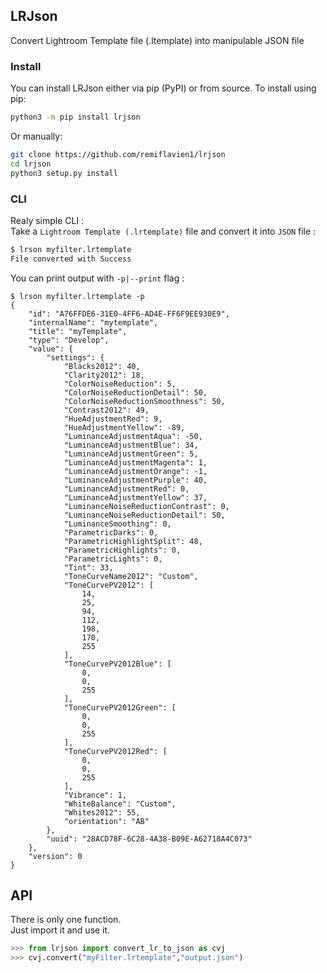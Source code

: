## LRJson
Convert Lightroom Template file (.ltemplate) into manipulable JSON file

### Install

You can install LRJson either via pip (PyPI) or from source. To install using pip:
```sh
python3 -m pip install lrjson
```

Or manually:
```sh
git clone https://github.com/remiflavien1/lrjson
cd lrjson
python3 setup.py install
```

### CLI

Realy simple CLI :   
Take a `Lightroom Template (.lrtemplate)` file and convert it into `JSON` file :
```sh
$ lrson myfilter.lrtemplate
File converted with Success
```

You can print output with `-p|--print` flag :
```
$ lrson myfilter.lrtemplate -p
{
    "id": "A76FFDE6-31E0-4FF6-AD4E-FF6F9EE930E9",
    "internalName": "mytemplate",
    "title": "myTemplate",
    "type": "Develop",
    "value": {
        "settings": {
            "Blacks2012": 40,
            "Clarity2012": 18,
            "ColorNoiseReduction": 5,
            "ColorNoiseReductionDetail": 50,
            "ColorNoiseReductionSmoothness": 50,
            "Contrast2012": 49,
            "HueAdjustmentRed": 9,
            "HueAdjustmentYellow": -89,
            "LuminanceAdjustmentAqua": -50,
            "LuminanceAdjustmentBlue": 34,
            "LuminanceAdjustmentGreen": 5,
            "LuminanceAdjustmentMagenta": 1,
            "LuminanceAdjustmentOrange": -1,
            "LuminanceAdjustmentPurple": 40,
            "LuminanceAdjustmentRed": 0,
            "LuminanceAdjustmentYellow": 37,
            "LuminanceNoiseReductionContrast": 0,
            "LuminanceNoiseReductionDetail": 50,
            "LuminanceSmoothing": 0,
            "ParametricDarks": 0,
            "ParametricHighlightSplit": 48,
            "ParametricHighlights": 0,
            "ParametricLights": 0,
            "Tint": 33,
            "ToneCurveName2012": "Custom",
            "ToneCurvePV2012": [
                14,
                25,
                94,
                112,
                198,
                170,
                255
            ],
            "ToneCurvePV2012Blue": [
                0,
                0,
                255
            ],
            "ToneCurvePV2012Green": [
                0,
                0,
                255
            ],
            "ToneCurvePV2012Red": [
                0,
                0,
                255
            ],
            "Vibrance": 1,
            "WhiteBalance": "Custom",
            "Whites2012": 55,
            "orientation": "AB"
        },
        "uuid": "28ACD78F-6C28-4A38-B09E-A62718A4C073"
    },
    "version": 0
}
```

## API
There is only one function.    
Just import it and use it.

```python
>>> from lrjson import convert_lr_to_json as cvj
>>> cvj.convert("myFilter.lrtemplate","output.json")
```